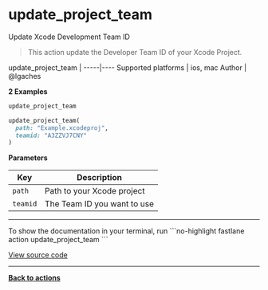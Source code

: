# update_project_team


Update Xcode Development Team ID




> This action update the Developer Team ID of your Xcode Project.


update_project_team |
-----|----
Supported platforms | ios, mac
Author | @lgaches



**2 Examples**

```ruby
update_project_team
```

```ruby
update_project_team(
  path: "Example.xcodeproj",
  teamid: "A3ZZVJ7CNY"
)
```





**Parameters**

Key | Description
----|------------
  `path` | Path to your Xcode project
  `teamid` | The Team ID you want to use




<hr />
To show the documentation in your terminal, run
```no-highlight
fastlane action update_project_team
```

<a href="https://github.com/fastlane/fastlane/blob/master/fastlane/lib/fastlane/actions/update_project_team.rb" target="_blank">View source code</a>

<hr />

<a href="/actions"><b>Back to actions</b></a>

